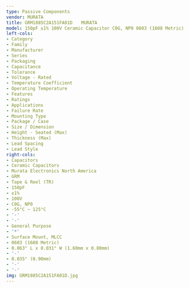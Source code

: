 ```yaml
---
type: Passive Components
vendor: MURATA
title: GRM1885C2A151FA01D　　MURATA
model: 150pF ±1% 100V Ceramic Capacitor C0G, NP0 0603 (1608 Metric)
left-cols:
- Category
- Family
- Manufacturer
- Series
- Packaging 
- Capacitance
- Tolerance
- Voltage - Rated
- Temperature Coefficient
- Operating Temperature
- Features
- Ratings
- Applications
- Failure Rate
- Mounting Type
- Package / Case
- Size / Dimension
- Height - Seated (Max)
- Thickness (Max)
- Lead Spacing
- Lead Style
right-cols:
- Capacitors
- Ceramic Capacitors
- Murata Electronics North America
- GRM
- Tape & Reel (TR) 
- 150pF
- ±1%
- 100V
- C0G, NP0
- -55°C ~ 125°C
- '-'
- '-'
- General Purpose
- '*'
- Surface Mount, MLCC
- 0603 (1608 Metric)
- 0.063" L x 0.031" W (1.60mm x 0.80mm)
- '-'
- 0.035" (0.90mm)
- '-'
- '-'
img: GRM1885C2A151FA01D.jpg
---
```

